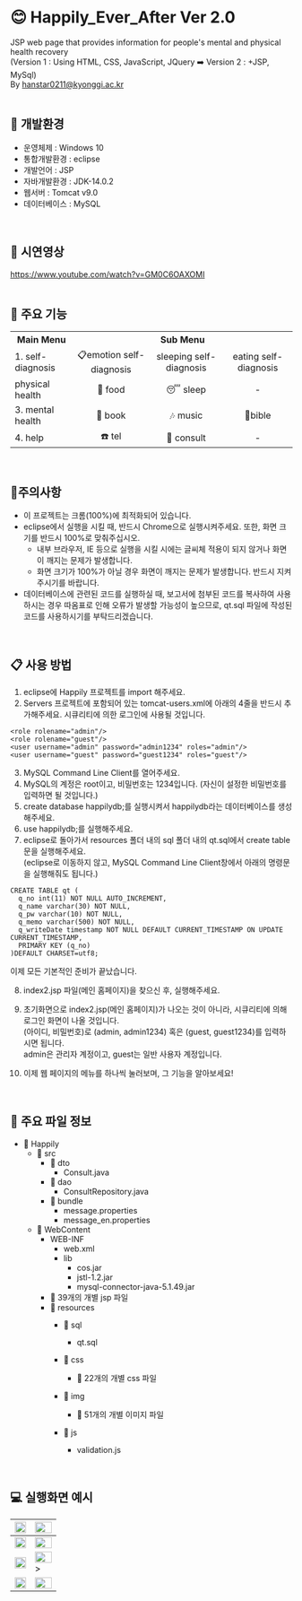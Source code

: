 # 😊 Happily_Ever_After Ver 2.0   
JSP web page that provides information for people's mental and physical health recovery  
(Version 1 : Using HTML, CSS, JavaScript, JQuery ➡️ Version 2 : +JSP, MySql)  
By hanstar0211@kyonggi.ac.kr   
<br/>

## 🌳 개발환경
- 운영체제 : Windows 10   
- 통합개발환경 : eclipse   
- 개발언어 : JSP   
- 자바개발환경 : JDK-14.0.2   
- 웹서버 : Tomcat v9.0  
- 데이터베이스 : MySQL 
<br/>   

## 🎥 시연영상  
https://www.youtube.com/watch?v=GM0C6OAXOMI    
<br/>

## 👻 주요 기능  
	
<table>
  <tr background-color = "#f0f0f0">
    <th>Main Menu</th>
    <th colspan = "3">Sub Menu </th>
  </tr>
  <tr>
	  <td>1. self-diagnosis</td>
	  <td align=center>📋emotion self-diagnosis</td>
	  <td align=center>sleeping self-diagnosis</td>
	  <td align=center> eating self-diagnosis</td>
  </tr>
  <tr>
	  <td>physical health</td>
	  <td align=center>🍎 food</td>
	  <td align=center>😴 sleep</td>
	  <td align=center>-</td>
  </tr>
  <tr>
	  <td>3️. mental health</td>
	  <td align=center>📗 book</td>
	  <td align=center>🎶 music</td>
	  <td align=center>📓bible</td>
  </tr>
  <tr>
	  <td>4️. help</td>
	  <td align=center>☎️ tel</td>
	  <td align=center>🏥 consult</td>
	  <td align=center>-</td>
  </tr>
</table>	
<br/>

## 🔔주의사항  
- 이 프로젝트는 크롬(100%)에 최적화되어 있습니다.  
- eclipse에서 실행을 시킬 때, 반드시 Chrome으로 실행시켜주세요. 또한, 화면 크기를 반드시 100%로 맞춰주십시오.  
	- 내부 브라우저, IE 등으로 실행을 시킬 시에는 글씨체 적용이 되지 않거나 화면이 깨지는 문제가 발생합니다.   
	- 화면 크기가 100%가 아닐 경우 화면이 깨지는 문제가 발생합니다. 반드시 지켜주시기를 바랍니다.  
- 데이터베이스에 관련된 코드를 실행하실 때, 보고서에 첨부된 코드를 복사하여 사용하시는 경우 따옴표로 인해 오류가 발생할 가능성이 높으므로, qt.sql 파일에 작성된 코드를 사용하시기를 부탁드리겠습니다.    
<br/>

## 📋 사용 방법  
1. eclipse에 Happily 프로젝트를 import 해주세요.  
2. Servers 프로젝트에 포함되어 있는 tomcat-users.xml에 아래의 4줄을 반드시 추가해주세요. 시큐리티에 의한 로그인에 사용될 것입니다.
```
<role rolename="admin"/>  
<role rolename="guest"/>  
<user username="admin" password="admin1234" roles="admin"/>  
<user username="guest" password="guest1234" roles="guest"/>  
```
3. MySQL Command Line Client를 열어주세요.  
4. MySQL의 계정은 root이고, 비밀번호는 1234입니다. (자신이 설정한 비밀번호를 입력하면 될 것입니다.)  
5. create database happilydb;를 실행시켜서 happilydb라는 데이터베이스를 생성해주세요.  
6. use happilydb;를 실행해주세요.  
7. eclipse로 돌아가서 resources 폴더 내의 sql 폴더 내의 qt.sql에서 create table문을 실행해주세요.  
(eclipse로 이동하지 않고, MySQL Command Line Client창에서 아래의 명령문을 실행해줘도 됩니다.)  
```
CREATE TABLE qt (  
  q_no int(11) NOT NULL AUTO_INCREMENT,  
  q_name varchar(30) NOT NULL,  
  q_pw varchar(10) NOT NULL,  
  q_memo varchar(500) NOT NULL,  
  q_writeDate timestamp NOT NULL DEFAULT CURRENT_TIMESTAMP ON UPDATE CURRENT_TIMESTAMP,  
  PRIMARY KEY (q_no)  
)DEFAULT CHARSET=utf8;  
```
이제 모든 기본적인 준비가 끝났습니다.  

8. index2.jsp 파일(메인 홈페이지)을 찾으신 후, 실행해주세요.  
9. 초기화면으로 index2.jsp(메인 홈페이지)가 나오는 것이 아니라, 시큐리티에 의해 로그인 화면이 나올 것입니다.  
(아이디, 비밀번호)로 (admin, admin1234) 혹은 (guest, guest1234)를 입력하시면 됩니다.  
admin은 관리자 계정이고, guest는 일반 사용자 계정입니다.  

10. 이제 웹 페이지의 메뉴를 하나씩 눌러보며, 그 기능을 알아보세요!     
<br/>

## 📝 주요 파일 정보  
- 📑 Happily   
	- 📁 src  
		- 📁 dto   
			- Consult.java  
		- 📁 dao   
			- ConsultRepository.java  
		- 📁 bundle   
			- message.properties  
			- message_en.properties  
	- 📁 WebContent   
		- WEB-INF  
			- web.xml  
			- lib  
			     - cos.jar  
			     - jstl-1.2.jar  
			     - mysql-connector-java-5.1.49.jar  
		- 📄 39개의 개별 jsp 파일  
		- 📁 resources   
			- 📁 sql   
			     - qt.sql  
			- 📁 css   
			     - 📄 22개의 개별 css 파일  
			- 📁 img   
			     - 📄 51개의 개별 이미지 파일  
			- 📁 js   

			     - validation.js  
<br/>

## 💻 실행화면 예시
|<img width="100%" src="https://user-images.githubusercontent.com/89199587/173984185-64f5c86c-b6d2-4e29-86f6-3fc239989027.png"/>|<img width="100%" src="https://user-images.githubusercontent.com/89199587/173984275-00391a93-94a4-4bd2-8ec2-5f6cd1f2a644.png"/>|
|------|-----|
|<img width="100%" src="https://user-images.githubusercontent.com/89199587/173984289-70d0b08b-be01-4ed7-906c-dc8a54b69104.png"/>|<img width="100%" src="https://user-images.githubusercontent.com/89199587/173984295-ed1ad38e-8403-4f90-be5f-d8daa404dce5.png"/>|
|<img width="100%" src="https://user-images.githubusercontent.com/89199587/173984302-2032d242-9826-418f-aebf-18e1a9970e64.png"/>|<img width="100%" src="https://user-images.githubusercontent.com/89199587/173984810-e3e1b806-b26a-46f4-8d25-f9030651adcc.png"/>>|
|<img width="100%" src="https://user-images.githubusercontent.com/89199587/173984551-26e96f4c-a872-4aab-942e-f3d34832c383.png"/>|<img width="100%" src="https://user-images.githubusercontent.com/89199587/173985683-2934c8e2-36fe-4bea-b737-045598bb5062.png"/>|


